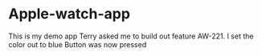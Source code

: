 # Apple-watch-app
This is my demo app
Terry asked me to build out feature AW-221.  I set the color out to blue
Button was now pressed
